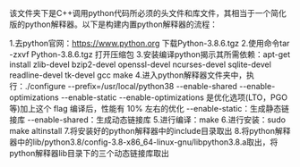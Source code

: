 该文件夹下是C++调用python代码所必须的头文件和库文件，其相当于一个简化版的python解释器。以下是构建内置python解释器的流程：

1.去python官网：https://www.python.org 下载Python-3.8.6.tgz
2.使用命令tar -zxvf Python-3.8.6.tgz 打开压缩包
3.安装编译python揭示其所需依赖：apt-get install zlib-devel bzip2-devel openssl-devel ncurses-devel sqlite-devel readline-devel tk-devel gcc make
4.进入python解释器文件夹中，执行：./configure --prefix=/usr/local/python38 --enable-shared  --enable-optimizations --enable-static
--enable-optimizations 是优化选项(LTO，PGO 等)加上这个 flag 编译后，性能有 10% 左右的优化
--enable-static：生成静态链接库
--enable-shared：生成动态链接库
5.进行编译：make
6.进行安装：sudo make altinstall
7.将安装好的python解释器中的include目录取出
8.将python解释器中的lib/python3.8/config-3.8-x86_64-linux-gnu/libpython3.8.a取出，将python解释器lib目录下的三个动态链接库取出
